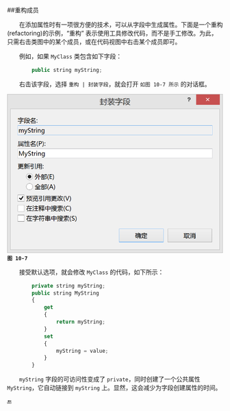 ##重构成员

&emsp;&emsp;在添加属性时有一项很方便的技术，可以从字段中生成属性。下面是一个重构(refactoring)的示例，“重构” 表示使用工具修改代码，而不是手工修改。为此，只需右击类图中的某个成员，或在代码视图中右击某个成员即可。

&emsp;&emsp;例如，如果 `MyClass` 类包含如下字段：

```javascript
        public string myString;
```

&emsp;&emsp;右击该字段，选择 `重构 | 封装字段`，就会打开 `如图 10-7 所示` 的对话框。


![图 10-7](/assets/10-7.png)
**`图 10-7`**

&emsp;&emsp;接受默认选项，就会修改 `MyClass` 的代码，如下所示：

```javascript
        private string myString;
        public string MyString
        {
            get
            {
                return myString;
            }
            set
            {
                myString = value;
            }
        }
```

&emsp;&emsp;`myString` 字段的可访问性变成了 `private`，同时创建了一个公共属性 `MyString`，它自动链接到 `myString` 上。显然，这会减少为字段创建属性的时间。















🔚